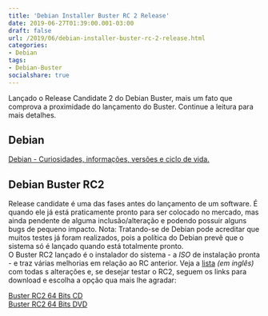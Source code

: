 ```yaml
---
title: 'Debian Installer Buster RC 2 Release'
date: 2019-06-27T01:39:00.001-03:00
draft: false
url: /2019/06/debian-installer-buster-rc-2-release.html
categories: 
- Debian
tags: 
- Debian-Buster
socialshare: true
---
```


Lançado o Release Candidate 2 do Debian Buster, mais um fato que comprova a proximidade do lançamento do Buster. Continue a leitura para mais detalhes.

<!--more-->

## Debian

[Debian - Curiosidades, informações, versões e ciclo de vida.](https://info.wsouza.com.br/2019/07/debian-curiosidades-informacoes-suas-versoes-e-ciclo-de-vida.html)  
  

## Debian Buster RC2

Release candidate é uma das fases antes do lançamento de um software. É quando ele já está praticamente pronto para ser colocado no mercado, mas ainda pendente de alguma inclusão/alteração e podendo possuir alguns bugs de pequeno impacto. Nota: Tratando-se de Debian pode acreditar que muitos testes já foram realizados, pois a política do Debian prevê que o sistema só é lançado quando está totalmente pronto.  
O Buster RC2 lançado é o instalador do sistema - a _ISO_ de instalação pronta - e traz várias melhorias em relação ao RC anterior. Veja a [lista](https://lists.debian.org/debian-devel-announce/2019/06/msg00005.html) _(em inglês)_ com todas s alterações e, se desejar testar o RC2, seguem os links para download e escolha a opção qua mais lhe agradar:  
  
[Buster RC2 64 Bits CD](https://cdimage.debian.org/mirror/cdimage/buster_di_rc2/arm64/iso-cd/debian-buster-DI-rc2-arm64-xfce-CD-1.iso)  
[Buster RC2 64 Bits DVD](https://cdimage.debian.org/mirror/cdimage/buster_di_rc2/amd64/iso-dvd/debian-buster-DI-rc2-amd64-DVD-1.iso)
